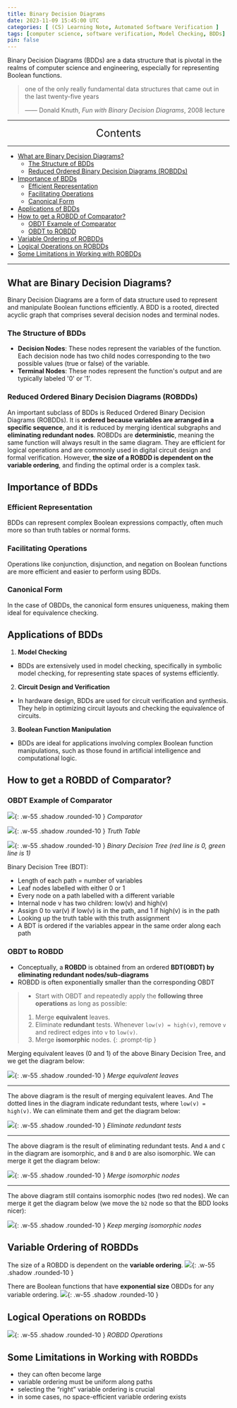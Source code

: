 ```yaml
---
title: Binary Decision Diagrams
date: 2023-11-09 15:45:00 UTC
categories: [ (CS) Learning Note, Automated Software Verification ]
tags: [computer science, software verification, Model Checking, BDDs]
pin: false
---
```


Binary Decision Diagrams (BDDs) are a data structure that is pivotal in the realms of computer science and engineering, especially for representing Boolean functions. 

> one of the only really fundamental data structures that came out in the last twenty-five years
> 
> —— Donald Knuth, _Fun with Binary Decision Diagrams_, 2008 lecture

---
<center><font size='5'> Contents </font></center>

---

<!-- TOC -->
  * [What are Binary Decision Diagrams?](#what-are-binary-decision-diagrams)
    * [The Structure of BDDs](#the-structure-of-bdds)
    * [Reduced Ordered Binary Decision Diagrams (ROBDDs)](#reduced-ordered-binary-decision-diagrams-robdds)
  * [Importance of BDDs](#importance-of-bdds)
    * [Efficient Representation](#efficient-representation)
    * [Facilitating Operations](#facilitating-operations)
    * [Canonical Form](#canonical-form)
  * [Applications of BDDs](#applications-of-bdds)
  * [How to get a ROBDD of Comparator?](#how-to-get-a-robdd-of-comparator)
    * [OBDT Example of Comparator](#obdt-example-of-comparator)
    * [OBDT to ROBDD](#obdt-to-robdd)
  * [Variable Ordering of ROBDDs](#variable-ordering-of-robdds)
  * [Logical Operations on ROBDDs](#logical-operations-on-robdds)
  * [Some Limitations in Working with ROBDDs](#some-limitations-in-working-with-robdds)
<!-- TOC -->

---

## What are Binary Decision Diagrams?

Binary Decision Diagrams are a form of data structure used to represent and manipulate Boolean functions efficiently. A BDD is a rooted, directed acyclic graph that comprises several decision nodes and terminal nodes.

### The Structure of BDDs

- **Decision Nodes**: These nodes represent the variables of the function. Each decision node has two child nodes corresponding to the two possible values (true or false) of the variable.
- **Terminal Nodes**: These nodes represent the function's output and are typically labeled '0' or '1'.

### Reduced Ordered Binary Decision Diagrams (ROBDDs)

An important subclass of BDDs is Reduced Ordered Binary Decision Diagrams (ROBDDs). It is **ordered because variables are arranged in a specific sequence**, and it is reduced by merging identical subgraphs and **eliminating redundant nodes**. ROBDDs are **deterministic**, meaning the same function will always result in the same diagram. They are efficient for logical operations and are commonly used in digital circuit design and formal verification. However, **the size of a ROBDD is dependent on the variable ordering**, and finding the optimal order is a complex task.

## Importance of BDDs

### Efficient Representation

BDDs can represent complex Boolean expressions compactly, often much more so than truth tables or normal forms.

### Facilitating Operations

Operations like conjunction, disjunction, and negation on Boolean functions are more efficient and easier to perform using BDDs.

### Canonical Form

In the case of OBDDs, the canonical form ensures uniqueness, making them ideal for equivalence checking.

## Applications of BDDs

1. **Model Checking**
  - BDDs are extensively used in model checking, specifically in symbolic model checking, for representing state spaces of systems efficiently.
2. **Circuit Design and Verification**
  - In hardware design, BDDs are used for circuit verification and synthesis. They help in optimizing circuit layouts and checking the equivalence of circuits.
3. **Boolean Function Manipulation**
  - BDDs are ideal for applications involving complex Boolean function manipulations, such as those found in artificial intelligence and computational logic.

## How to get a ROBDD of Comparator?

### OBDT Example of Comparator

![](https://i.postimg.cc/Gmv1byv8/bdd1.png){: .w-55 .shadow .rounded-10 }
_Comparator_

![](https://i.postimg.cc/mhf1F9kz/bdd2.png){: .w-55 .shadow .rounded-10 }
_Truth Table_

![](https://i.postimg.cc/6pkwxNq0/bdd3.png){: .w-55 .shadow .rounded-10 }
_Binary Decision Tree (red line is 0, green line is 1)_

Binary Decision Tree (BDT):
- Length of each path = number of variables
- Leaf nodes labelled with either 0 or 1
- Every node on a path labelled with a different variable
- Internal node v has two children: low(v) and high(v)
- Assign 0 to var(v) if low(v) is in the path, and 1 if high(v) is in the path
- Looking up the truth table with this truth assignment
- A BDT is ordered if the variables appear in the same order along each path

### OBDT to ROBDD

- Conceptually, a **ROBDD** is obtained from an ordered **BDT(OBDT) by eliminating redundant nodes/sub-diagrams**
- ROBDD is often exponentially smaller than the corresponding OBDT

>- Start with OBDT and repeatedly apply the **following three operations** as long as possible:
>  1. Merge **equivalent** leaves.
>  2. Eliminate **redundant** tests. Whenever `low(v) = high(v)`, remove `v` and redirect edges into `v` to `low(v)`.
>  3. Merge **isomorphic** nodes.
{: .prompt-tip }

Merging equivalent leaves (0 and 1) of the above Binary Decision Tree, and we get the diagram below:

![](https://i.postimg.cc/9XtV7SM8/bdd4.png){: .w-55 .shadow .rounded-10 }
_Merge equivalent leaves_

---

The above diagram is the result of merging equivalent leaves. And The dotted lines in the diagram indicate redundant tests, where `low(v) = high(v)`. We can eliminate them and get the diagram below:

![](https://i.postimg.cc/NMXJW5Ls/bdd5.png){: .w-55 .shadow .rounded-10 }
_Eliminate redundant tests_

---

The above diagram is the result of eliminating redundant tests. And `A` and `C` in the diagram are isomorphic, and `B` and `D` are also isomorphic. We can merge it get the diagram below:

![](https://i.postimg.cc/PrfG8QP1/bdd6.png){: .w-55 .shadow .rounded-10 }
_Merge isomorphic nodes_

---

The above diagram still contains isomorphic nodes (two red nodes). We can merge it get the diagram below (we move the `b2` node so that the BDD looks nicer):

![](https://i.postimg.cc/8c9Y79cH/bdd7.png){: .w-55 .shadow .rounded-10 }
_Keep merging isomorphic nodes_


## Variable Ordering of ROBDDs

The size of a ROBDD is dependent on the **variable ordering**.
![](https://i.postimg.cc/XJPzDqFL/bdd8.png){: .w-55 .shadow .rounded-10 }

There are Boolean functions that have **exponential size** OBDDs for any variable ordering.
![](https://i.postimg.cc/g069F1qm/bdd9.png){: .w-55 .shadow .rounded-10 }

## Logical Operations on ROBDDs

![](https://i.postimg.cc/bwwgtbs5/bdd10.png){: .w-55 .shadow .rounded-10 }
_ROBDD Operations_

## Some Limitations in Working with ROBDDs

- they can often become large
- variable ordering must be uniform along paths
- selecting the “right” variable ordering is crucial
- in some cases, no space-efficient variable ordering exists
